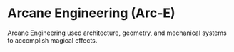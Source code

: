 # Arcane Engineering (Arc-E)

<meta property="og:description" content="Arcane Engineering used architecture, geometry, and mechanical systems to accomplish magical effects.">

Arcane Engineering used architecture, geometry, and mechanical systems to accomplish magical effects.